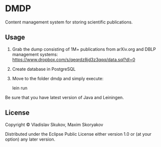# DMDP

Content management system for storing scientific publications.

## Usage

1. Grab the dump consisting of 1M+ publications from arXiv.org and DBLP management systems:
	https://www.dropbox.com/s/qeqrdz8jd3z3qqq/data.sql?dl=0
2. Create database in PostgreSQL
3. Move to the folder dmdp and simply execute:

	lein run
	
Be sure that you have latest version of Java and Leiningen.

## License

Copyright © Vladislav Skukov, Maxim Skoryakov

Distributed under the Eclipse Public License either version 1.0 or (at
your option) any later version.
